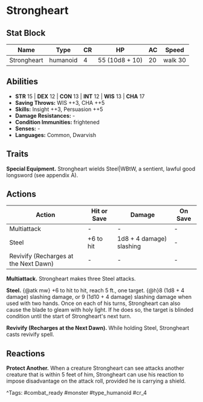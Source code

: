 # Strongheart

## Stat Block

| Name | Type | CR | HP | AC | Speed |
|------|------|----|----|----|-------|
| Strongheart | humanoid | 4 | 55 (10d8 + 10) | 20 | walk 30 |

## Abilities

- **STR** 15 | **DEX** 12 | **CON** 13 | **INT** 12 | **WIS** 13 | **CHA** 17
- **Saving Throws:** WIS ++3, CHA ++5  
- **Skills:** Insight ++3, Persuasion ++5  
- **Damage Resistances:** -  
- **Condition Immunities:** frightened  
- **Senses:** -  
- **Languages:** Common, Dwarvish

## Traits

**Special Equipment.** Strongheart wields Steel|WBtW, a sentient, lawful good longsword (see appendix A).


## Actions

| Action | Hit or Save | Damage | On Save |
|--------|--------------|--------|----------|
| Multiattack | - | - | - |
| Steel | +6 to hit | 1d8 + 4 damage) slashing | - |
| Revivify (Recharges at the Next Dawn) | - | - | - |

**Multiattack.** Strongheart makes three Steel attacks.

**Steel.** {@atk mw} +6 to hit to hit, reach 5 ft., one target. {@h}8 (1d8 + 4 damage) slashing damage, or 9 (1d10 + 4 damage) slashing damage when used with two hands. Once on each of his turns, Strongheart can also cause the blade to gleam with holy light. If he does so, the target is blinded condition until the start of Strongheart's next turn.

**Revivify (Recharges at the Next Dawn).** While holding Steel, Strongheart casts revivify spell.

## Reactions

**Protect Another.** When a creature Strongheart can see attacks another creature that is within 5 feet of him, Strongheart can use his reaction to impose disadvantage on the attack roll, provided he is carrying a shield.



^Tags: #combat_ready #monster #type_humanoid #cr_4